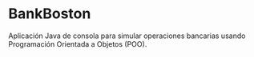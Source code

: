 # BankBoston
Aplicación Java de consola para simular operaciones bancarias usando Programación Orientada a Objetos (POO).
